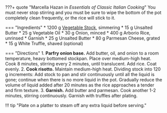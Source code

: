 ???+ quote "Marcella Hazan in *Essentials of Classic Italian Cooking*"
    You must never stop stirring and you must be sure to wipe the bottom of the pot completely clean frequently, or the rice will stick to it.

=== "Ingredients"
    * 1200 g [Vegetable Stock](../../salads-soups-sides/soups/stocks/vegetable-stock.md), simmering
    * 15 g Unsalted Butter
    * 25 g Vegetable Oil
    * 30 g Onion, minced
    * 400 g Arborio Rice, unrinsed
    * Garnish
        * 25 g Unsalted Butter
        * 80 g Parmesan Cheese, grated
        * 15 g White Truffle, shaved (optional)

=== "Directions"
    1. **Parfry onion base.** Add butter, oil, and onion to a room temperature, heavy bottomed stockpan. Place over medium-high heat. Cook 8 minutes, stirring every 2 minutes, until translucent. Add rice. Coat evenly.
    2. **Cook risotto.** Maintain medium-high heat. Dividing stock into 120 g increments: Add stock to pan and stir continuously until all the liquid is gone; continue when there is no more liquid in the pot. Gradually reduce the volume of liquid added after 20 minutes as the rice approaches a tender and firm texture.
    3. **Garnish.** Add butter and parmesan. Cook another 1-2 minutes, stirring continuously. Garnish with truffles after plating.


!!! tip "Plate on a platter to steam off any extra liquid before serving."

[^1]: {{ cite.hazan_italian_cooking }}

